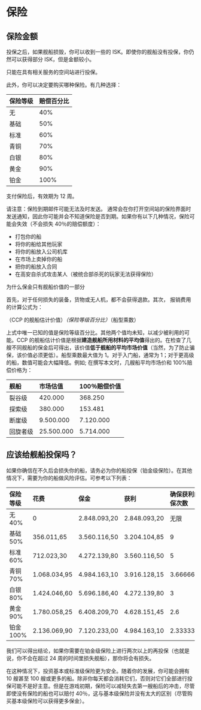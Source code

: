 # 保险

## 保险金额

投保之后，如果舰船损毁，你可以收到一些的 ISK。即使你的舰船没有投保，你仍然可以获得部分 ISK，但是金额较小。

只能在具有相关服务的空间站进行投保。

此外，你可以决定要购买哪种保险。有几种选择：

| 保险等级 | 赔偿百分比 |
| :------- | :---------------- |
| 无       | 40%               |
| 基础     | 50%               |
| 标准     | 60%               |
| 青铜     | 70%               |
| 白银     | 80%               |
| 黄金     | 90%               |
| 铂金     | 100%              |

支付保险后，有效期为 12 周。

请注意：保险到期邮件可能无法及时发送。 通常会在你打开空间站的保险界面时发送通知，因此你可能并会不知道保险是否到期。如果你有以下几种情况，保险可能会失效（不会损失 40％的赔偿额度）：

- 打包你的船
- 将你的船给其他玩家
- 将你的船放入公司机库
- 在市场上卖掉你的船
- 把你的船放入合同
- 在高安自杀式攻击某人（被统合部杀死的玩家无法获得保险）

为什么保金只有舰船价值的一部分

首先，对于任何损失的装备，货物或无人机，都不会获得退款。其次， 报销费用的计算公式为：

（CCP 的舰船估计价值）_（保险等级百分比）_（船型乘数）

上式中唯一已知的值是保险等级百分比。其他两个值均未知，以减少被利用的可能。CCP 的舰船估计价值是根据**建造舰船所用材料的平均值**得出的。在检查了几艘不同舰船的保金后可得出，该价值**低于舰船的平均市场价值**（当然，为了防止骗保，该价值必须更低）。船型乘数最大值为 1。对于入门船，通常为 1；对于更高级的船，数值可能会大幅降低。例如; 在撰写本文时，几艘船平均市场价和 100%赔偿价格为：

| 舰船     | 市场估值   | 100％赔偿价值 |
| :------- | :--------- | :------------ |
| 裂谷级   | 420.000    | 368.250       |
| 探索级   | 380.000    | 153.481       |
| 断崖级   | 9.500.000  | 7.120.000     |
| 回旋者级 | 25.500.000 | 5.714.000     |

## 应该给舰船投保吗？

如果你确信在不久后会损失你的船，请务必为你的船投保（铂金级保险）。在其他情况下，需要为你的船做风险评估。可参考以下列表：

| 保险等级  | 花费         | 保金         | 获利         | 确保获利的投保次数 |
| :-------- | :----------- | :----------- | :----------- | :----------------- |
| 无 40%    | 0            | 2.848.093,20 | 2.848.093,20 | 无限               |
| 基础 50%  | 356.011,65   | 3.560.116,50 | 3.204.104,85 | 9                  |
| 标准 60%  | 712.023,30   | 4.272.139,80 | 3.560.116,50 | 5                  |
| 青铜 70%  | 1.068.034,95 | 4.984.163,10 | 3.916.128,15 | 3.666666667        |
| 白银 80%  | 1.424.046,60 | 5.696.186,40 | 4.272.139,80 | 3                  |
| 黄金 90%  | 1.780.058,25 | 6.408.209,70 | 4.628.151,45 | 2.6                |
| 铂金 100% | 2.136.069,90 | 7.120.233,00 | 4.984.163,10 | 2.333333333        |

我们可以得出结论，如果你需要在铂金级保险上进行两次以上的再投保（也就是说，你不会在超过 24 周的时间里损失舰船），那你将会有损失。

在这种情况下，投资基本或标准级保险更为安全。随着你的发展，你可能会拥有 10 艘甚至 100 艘或更多的船。除非你每天都会消耗它们，否则对它们全部进行投保可能不是好主意。但是在游戏初期，保险可以减轻失去第一艘船后的冲击，尽管即使没有保险的船也可以赔付 40％，这与基本级保险并没有太大的区别（尽管购买基本级保险可以获得更多保金）。
